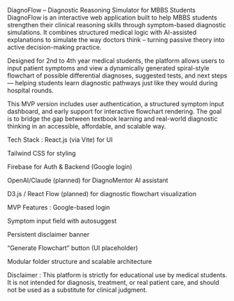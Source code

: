 DiagnoFlow – Diagnostic Reasoning Simulator for MBBS Students
DiagnoFlow is an interactive web application built to help MBBS students strengthen their clinical reasoning skills through symptom-based diagnostic simulations. It combines structured medical logic with AI-assisted explanations to simulate the way doctors think – turning passive theory into active decision-making practice.

Designed for 2nd to 4th year medical students, the platform allows users to input patient symptoms and view a dynamically generated spiral-style flowchart of possible differential diagnoses, suggested tests, and next steps — helping students learn diagnostic pathways just like they would during hospital rounds.

This MVP version includes user authentication, a structured symptom input dashboard, and early support for interactive flowchart rendering. The goal is to bridge the gap between textbook learning and real-world diagnostic thinking in an accessible, affordable, and scalable way.

Tech Stack : 
React.js (via Vite) for UI

Tailwind CSS for styling

Firebase for Auth & Backend (Google login)

OpenAI/Claude (planned) for DiagnoMentor AI assistant

D3.js / React Flow (planned) for diagnostic flowchart visualization

MVP Features : 
Google-based login

Symptom input field with autosuggest

Persistent disclaimer banner

“Generate Flowchart” button (UI placeholder)

Modular folder structure and scalable architecture

Disclaimer : 
This platform is strictly for educational use by medical students. It is not intended for diagnosis, treatment, or real patient care, and should not be used as a substitute for clinical judgment.

